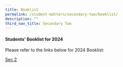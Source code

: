 ```yaml
---
title: Booklist
permalink: /student-matters/secondary-two/booklist/
description: ""
third_nav_title: Secondary Two
---
```

<h4><strong>Students' Booklist for 2024</strong></h4>
<p>Please refer to the links below for 2024 Booklist:</p>

[Sec 2](/files/Booklist2023/sec2%20booklist.pdf)